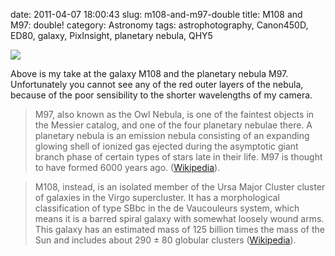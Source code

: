date: 2011-04-07 18:00:43
slug: m108-and-m97-double
title: M108 and M97: double!
category: Astronomy
tags: astrophotography, Canon450D, ED80, galaxy, PixInsight, planetary nebula, QHY5

[![][1]][1]

Above is my take at the galaxy M108 and the planetary nebula M97. Unfortunately
you cannot see any of the red outer layers of the nebula, because of the poor
sensibility to the shorter wavelengths of my camera.

> M97, also known as the Owl Nebula, is one of the faintest objects in the
> Messier catalog, and one of the four planetary nebulae there. A planetary
> nebula is an emission nebula consisting of an expanding glowing shell of
> ionized gas ejected during the asymptotic giant branch phase of certain types
> of stars late in their life. M97 is thought to have formed 6000 years ago.
> ([Wikipedia](http://en.wikipedia.org/wiki/Planetary_nebula)).

> M108, instead, is an isolated member of the Ursa Major Cluster cluster of
> galaxies in the Virgo supercluster. It has a morphological classification of
> type SBbc in the de Vaucouleurs system, which means it is a barred spiral
> galaxy with somewhat loosely wound arms. This galaxy has an estimated mass of
> 125 billion times the mass of the Sun and includes about 290 ± 80 globular
> clusters ([Wikipedia](http://en.wikipedia.org/wiki/Messier_108)).

[1]: |filename|/images/2011_m108_m97.jpg
